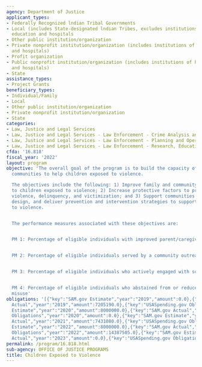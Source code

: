 ```yaml
---
agency: Department of Justice
applicant_types:
- Federally Recognized lndian Tribal Governments
- Local (includes State-designated lndian Tribes, excludes institutions of higher
  education and hospitals
- Other public institution/organization
- Private nonprofit institution/organization (includes institutions of higher education
  and hospitals)
- Profit organization
- Public nonprofit institution/organization (includes institutions of higher education
  and hospitals)
- State
assistance_types:
- Project Grants
beneficiary_types:
- Individual/Family
- Local
- Other public institution/organization
- Private nonprofit institution/organization
- State
categories:
- Law, Justice and Legal Services
- Law, Justice and Legal Services - Law Enforcement - Crime Analysis and Data
- Law, Justice and Legal Services - Law Enforcement - Planning and Operations
- Law, Justice and Legal Services - Law Enforcement - Research, Education, Training
cfda: '16.818'
fiscal_year: '2022'
layout: program
objective: 'The overall goal of the program is to build the capacity of families and
  communities to help children exposed to violence.

  The objectives include the following: 1) Improve family and community responses
  to children exposed to violence; 2) Increase protective factors to prevent juvenile
  violence, delinquency, and victimization; and 3) Support communities to develop,
  design, and deliver prevention and intervention strategies to support children exposed
  to violence.


  The performance measures associated with these objectives are:


  PM 1: Percentage of eligible individuals with improved parent/caregiver relationships


  PM 2: Percentage of eligible individuals served by a community outreach strategy


  PM 3: Percentage of eligible individuals who actively engaged with school


  PM 4: Percentage of eligible individuals who abstained from or reduced substance
  misuse'
obligations: '[{"key":"SAM.gov Estimate","year":"2019","amount":0.0},{"key":"SAM.gov
  Actual","year":"2019","amount":7205190.0},{"key":"USASpending.gov Obligations","year":"2019","amount":6879681.23},{"key":"SAM.gov
  Estimate","year":"2020","amount":8000000.0},{"key":"SAM.gov Actual","year":"2020","amount":7275535.0},{"key":"USASpending.gov
  Obligations","year":"2020","amount":0.0},{"key":"SAM.gov Estimate","year":"2021","amount":8000000.0},{"key":"SAM.gov
  Actual","year":"2021","amount":7431080.0},{"key":"USASpending.gov Obligations","year":"2021","amount":7052223.42},{"key":"SAM.gov
  Estimate","year":"2022","amount":8000000.0},{"key":"SAM.gov Actual","year":"2022","amount":13945946.0},{"key":"USASpending.gov
  Obligations","year":"2022","amount":14387505.0},{"key":"SAM.gov Estimate","year":"2023","amount":10000000.0},{"key":"SAM.gov
  Actual","year":"2023","amount":0.0},{"key":"USASpending.gov Obligations","year":"2023","amount":200000.0}]'
permalink: /program/16.818.html
sub-agency: OFFICE OF JUSTICE PROGRAMS
title: Children Exposed to Violence
---
```


